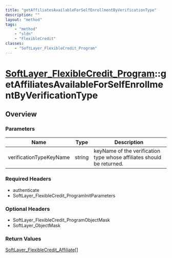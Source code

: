 ```yaml
---
title: "getAffiliatesAvailableForSelfEnrollmentByVerificationType"
description: ""
layout: "method"
tags:
    - "method"
    - "sldn"
    - "FlexibleCredit"
classes:
    - "SoftLayer_FlexibleCredit_Program"
---
```

# [SoftLayer_FlexibleCredit_Program](/reference/services/SoftLayer_FlexibleCredit_Program)::getAffiliatesAvailableForSelfEnrollmentByVerificationType




## Overview 


### Parameters 
|Name | Type | Description |
| --- | --- | --- |
|verificationTypeKeyName| string| keyName of the verification type whose affiliates should be returned.|


### Required Headers
* authenticate
* SoftLayer_FlexibleCredit_ProgramInitParameters

### Optional Headers
* SoftLayer_FlexibleCredit_ProgramObjectMask
* SoftLayer_ObjectMask

### Return Values
<a href='/reference/datatypes/SoftLayer_FlexibleCredit_Affiliate'>SoftLayer_FlexibleCredit_Affiliate[] </a>

